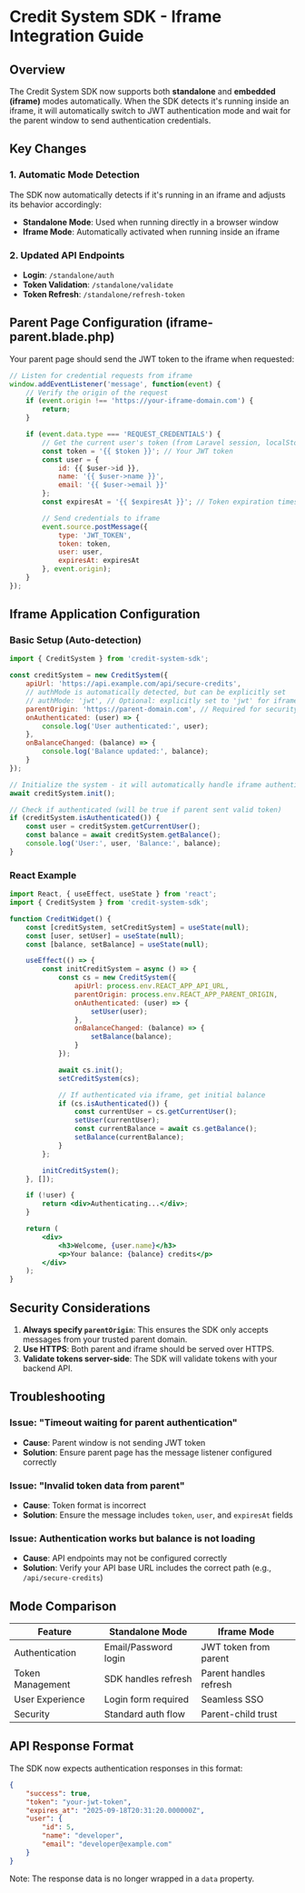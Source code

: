 # Credit System SDK - Iframe Integration Guide

## Overview
The Credit System SDK now supports both **standalone** and **embedded (iframe)** modes automatically. When the SDK detects it's running inside an iframe, it will automatically switch to JWT authentication mode and wait for the parent window to send authentication credentials.

## Key Changes

### 1. Automatic Mode Detection
The SDK now automatically detects if it's running in an iframe and adjusts its behavior accordingly:
- **Standalone Mode**: Used when running directly in a browser window
- **Iframe Mode**: Automatically activated when running inside an iframe

### 2. Updated API Endpoints
- **Login**: `/standalone/auth`
- **Token Validation**: `/standalone/validate`
- **Token Refresh**: `/standalone/refresh-token`

## Parent Page Configuration (iframe-parent.blade.php)

Your parent page should send the JWT token to the iframe when requested:

```javascript
// Listen for credential requests from iframe
window.addEventListener('message', function(event) {
    // Verify the origin of the request
    if (event.origin !== 'https://your-iframe-domain.com') {
        return;
    }

    if (event.data.type === 'REQUEST_CREDENTIALS') {
        // Get the current user's token (from Laravel session, localStorage, etc.)
        const token = '{{ $token }}'; // Your JWT token
        const user = {
            id: {{ $user->id }},
            name: '{{ $user->name }}',
            email: '{{ $user->email }}'
        };
        const expiresAt = '{{ $expiresAt }}'; // Token expiration timestamp

        // Send credentials to iframe
        event.source.postMessage({
            type: 'JWT_TOKEN',
            token: token,
            user: user,
            expiresAt: expiresAt
        }, event.origin);
    }
});
```

## Iframe Application Configuration

### Basic Setup (Auto-detection)
```javascript
import { CreditSystem } from 'credit-system-sdk';

const creditSystem = new CreditSystem({
    apiUrl: 'https://api.example.com/api/secure-credits',
    // authMode is automatically detected, but can be explicitly set
    // authMode: 'jwt', // Optional: explicitly set to 'jwt' for iframe mode
    parentOrigin: 'https://parent-domain.com', // Required for security
    onAuthenticated: (user) => {
        console.log('User authenticated:', user);
    },
    onBalanceChanged: (balance) => {
        console.log('Balance updated:', balance);
    }
});

// Initialize the system - it will automatically handle iframe authentication
await creditSystem.init();

// Check if authenticated (will be true if parent sent valid token)
if (creditSystem.isAuthenticated()) {
    const user = creditSystem.getCurrentUser();
    const balance = await creditSystem.getBalance();
    console.log('User:', user, 'Balance:', balance);
}
```

### React Example
```jsx
import React, { useEffect, useState } from 'react';
import { CreditSystem } from 'credit-system-sdk';

function CreditWidget() {
    const [creditSystem, setCreditSystem] = useState(null);
    const [user, setUser] = useState(null);
    const [balance, setBalance] = useState(null);

    useEffect(() => {
        const initCreditSystem = async () => {
            const cs = new CreditSystem({
                apiUrl: process.env.REACT_APP_API_URL,
                parentOrigin: process.env.REACT_APP_PARENT_ORIGIN,
                onAuthenticated: (user) => {
                    setUser(user);
                },
                onBalanceChanged: (balance) => {
                    setBalance(balance);
                }
            });

            await cs.init();
            setCreditSystem(cs);

            // If authenticated via iframe, get initial balance
            if (cs.isAuthenticated()) {
                const currentUser = cs.getCurrentUser();
                setUser(currentUser);
                const currentBalance = await cs.getBalance();
                setBalance(currentBalance);
            }
        };

        initCreditSystem();
    }, []);

    if (!user) {
        return <div>Authenticating...</div>;
    }

    return (
        <div>
            <h3>Welcome, {user.name}</h3>
            <p>Your balance: {balance} credits</p>
        </div>
    );
}
```

## Security Considerations

1. **Always specify `parentOrigin`**: This ensures the SDK only accepts messages from your trusted parent domain.
2. **Use HTTPS**: Both parent and iframe should be served over HTTPS.
3. **Validate tokens server-side**: The SDK will validate tokens with your backend API.

## Troubleshooting

### Issue: "Timeout waiting for parent authentication"
- **Cause**: Parent window is not sending JWT token
- **Solution**: Ensure parent page has the message listener configured correctly

### Issue: "Invalid token data from parent"
- **Cause**: Token format is incorrect
- **Solution**: Ensure the message includes `token`, `user`, and `expiresAt` fields

### Issue: Authentication works but balance is not loading
- **Cause**: API endpoints may not be configured correctly
- **Solution**: Verify your API base URL includes the correct path (e.g., `/api/secure-credits`)

## Mode Comparison

| Feature | Standalone Mode | Iframe Mode |
|---------|----------------|-------------|
| Authentication | Email/Password login | JWT token from parent |
| Token Management | SDK handles refresh | Parent handles refresh |
| User Experience | Login form required | Seamless SSO |
| Security | Standard auth flow | Parent-child trust |

## API Response Format

The SDK now expects authentication responses in this format:
```json
{
    "success": true,
    "token": "your-jwt-token",
    "expires_at": "2025-09-18T20:31:20.000000Z",
    "user": {
        "id": 5,
        "name": "developer",
        "email": "developer@example.com"
    }
}
```

Note: The response data is no longer wrapped in a `data` property.